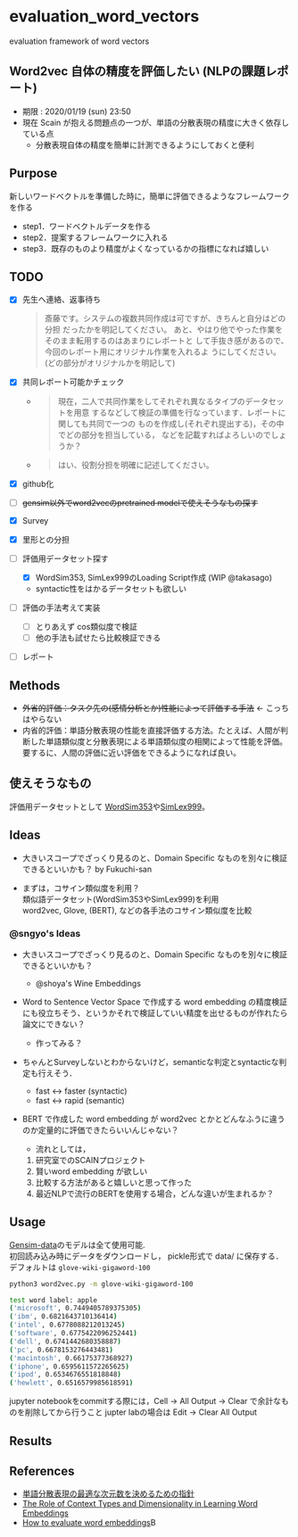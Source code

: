# evaluation_word_vectors
evaluation framework of word vectors

## Word2vec 自体の精度を評価したい (NLPの課題レポート)
- 期限 : 2020/01/19 (sun) 23:50
- 現在 Scain が抱える問題点の一つが、単語の分散表現の精度に大きく依存している点
  - 分散表現自体の精度を簡単に計測できるようにしておくと便利
  
## Purpose
新しいワードベクトルを準備した時に，簡単に評価できるようなフレームワークを作る
- step1．ワードベクトルデータを作る
- step2．提案するフレームワークに入れる
- step3．既存のものより精度がよくなっているかの指標になれば嬉しい


## TODO
- [x] 先生へ連絡、返事待ち 
    > 斎藤です。システムの複数共同作成は可ですが、きちんと自分はどの分担
    だったかを明記してください。
    あと、やはり他でやった作業をそのまま転用するのはあまりにレポートと
    して手抜き感があるので、今回のレポート用にオリジナル作業を入れるよ
    うにしてください。(どの部分がオリジナルかを明記して)
- [x] 共同レポート可能かチェック
  - > 現在，二人で共同作業をしてそれぞれ異なるタイプのデータセットを用意
  するなどして検証の準備を行なっています．レポートに関しても共同で一つの
  ものを作成し(それぞれ提出する)，その中でどの部分を担当している，
  などを記載すればよろしいのでしょうか？
  - > はい、役割分担を明確に記述してください。
  
- [x] github化
- [ ] ~~gensim以外でword2vecのpretrained modelで使えそうなもの探す~~
- [x] Survey
- [x] 里形との分担
- [ ] 評価用データセット探す
  - [x] WordSim353, SimLex999のLoading Script作成 (WIP @takasago)
  - syntactic性をはかるデータセットも欲しい
- [ ] 評価の手法考えて実装
  - [ ] とりあえず cos類似度で検証
  - [ ] 他の手法も試せたら比較検証できる
- [ ] レポート


## Methods
- ~~外省的評価：タスク先の(感情分析とか)性能によって評価する手法~~  ← こっちはやらない
- 内省的評価：単語分散表現の性能を直接評価する方法。たとえば、人間が判断した単語類似度と分散表現による単語類似度の相関によって性能を評価。要するに、人間の評価に近い評価をできるようになれば良い。

## 使えそうなもの
評価用データセットとして [WordSim353](http://www.cs.technion.ac.il/~gabr/resources/data/wordsim353/)や[SimLex999](https://fh295.github.io//simlex.html)。

## Ideas
- 大きいスコープでざっくり見るのと、Domain Specific なものを別々に検証できるといいかも？ by Fukuchi-san

- まずは，コサイン類似度を利用？  
    類似語データセット(WordSim353やSimLex999)を利用  
    word2vec, Glove, (BERT), などの各手法のコサイン類似度を比較


### @sngyo's Ideas
- 大きいスコープでざっくり見るのと、Domain Specific なものを別々に検証できるといいかも？
  - @shoya's Wine Embeddings
- Word to Sentence Vector Space で作成する word embedding の精度検証にも役立ちそう、というかそれで検証していい精度を出せるものが作れたら論文にできない？
  - 作ってみる？
- ちゃんとSurveyしないとわからないけど，semanticな判定とsyntacticな判定も行えそう．
  - fast <-> faster  (syntactic)
  - fast <-> rapid  (semantic)

- BERT で作成した word embedding が word2vec とかとどんなふうに違うのか定量的に評価できたらいいんじゃない？
  - 流れとしては，
  1. 研究室でのSCAINプロジェクト
  2. 賢いword embedding が欲しい
  3. 比較する方法があると嬉しいと思って作った
  4. 最近NLPで流行のBERTを使用する場合，どんな違いが生まれるか？


## Usage
[Gensim-data](https://github.com/RaRe-Technologies/gensim-data)のモデルは全て使用可能.  
初回読み込み時にデータをダウンロードし， pickle形式で data/ に保存する．  
デフォルトは `glove-wiki-gigaword-100`
```bash
python3 word2vec.py -m glove-wiki-gigaword-100

test word label: apple
('microsoft', 0.7449405789375305)
('ibm', 0.6821643710136414)
('intel', 0.6778088212013245)
('software', 0.6775422096252441)
('dell', 0.6741442680358887)
('pc', 0.6678153276443481)
('macintosh', 0.66175377368927)
('iphone', 0.6595611572265625)
('ipod', 0.6534676551818848)
('hewlett', 0.6516579985618591)
```

jupyter notebookをcommitする際には，Cell -> All Output -> Clear で余計なものを削除してから行うこと
jupter labの場合は Edit -> Clear All Output


## Results

## References
- [単語分散表現の最適な次元数を決めるための指針](https://qiita.com/Hironsan/items/01fd880f1522e2025a78)
- [The Role of Context Types and Dimensionality in Learning Word Embeddings](https://arxiv.org/abs/1601.00893)
- [How to evaluate word embeddings](https://www.quora.com/How-do-I-evaluate-word-embeddings)B
